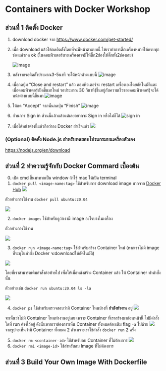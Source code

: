 # Containers with Docker Workshop

## ส่วนที่ 1 ติดตั้ง Docker


1. download docker จาก https://www.docker.com/get-started/
2. เมื่อ download แล้วให้กดติดตั้งโดยที่จะมีหน้าตาแบบนี้ ให้เราทำการติ๊กเครื่องหมายให้ครบทุกช่องแล้วกด ok (ในคอมพิวเตอร์บางเครื่องอาจมีให้ติ๊ก2ช่องให้ติ๊กทั้ง2ช่องเลย)

    ![image](https://cdn.discordapp.com/attachments/1200328562591399937/1213863087137103903/image.png?ex=65f70518&is=65e49018&hm=586a84ac705c86b48143c6951325336a232207361db6f561c2bc09dc57d72fd6&)

3. หลังจากรอติดตั้งประมาณ3-5นาที จะได้หน้าต่างแบบนี้
![image](https://media.discordapp.net/attachments/1200328562591399937/1213863652382220368/image.png?ex=65f7059f&is=65e4909f&hm=1f3fc101e4374dadd0360f74bdd016f720cf3d19fc2e38305e5918a5f80dd2c6&=&format=webp&quality=lossless)

4. เมื่อกดปุ่ม “Close and restart” แล้ว คอมพิวเตอร์จะ restart เครื่องเองโดยอัตโนมัติและเมื่อคอมพิวเตอร์เปิดขึ้นมาใหม่ รอประมาณ 30 วินาที(ขึ้นอยู่กับความเร็วของคอมพิวเตอร์)จะได้หน้าต่างแบบนี้ขึ้นมา
![image](https://cdn.discordapp.com/attachments/318688893941841920/1213803386642759740/image.png?ex=65f6cd7e&is=65e4587e&hm=f69000b48c80e429506daa598b40867ca6fe4bda6ebd57ffe2609ef85f8f6adf&)

5. ให้กด “Accept”  จากนั้นกดปุ่ม “Finish”
![image](https://cdn.discordapp.com/attachments/318688893941841920/1213803815774588990/image.png?ex=65f6cde5&is=65e458e5&hm=3bcd9b95dd858a718917db35d83c90e5d95435ecc0ab847e2e87c53fcbc9ef49&)

6. ส่วนการ Sign in ส่วนนี้แล้วแล้วแต่เลยอยากจะ Sign in หรือไม่ก็ได้
![sign in](https://cdn.discordapp.com/attachments/318688893941841920/1213804114107179058/image.png?ex=65f6ce2c&is=65e4592c&hm=c75f4a44d387ac78f8d814b0822e385dc1511b257296154a565f209d2b49594e&6)

7. เมื่อได้หน้าต่างนี้แล้วถือว่าลง Docker สำเร็จแล้ว
   ![](https://media.discordapp.net/attachments/1200328562591399937/1213865337632587837/image.png?ex=65f70731&is=65e49231&hm=6dcd84fd7ab7b49065f2fc61b96f75e2565ef5bfe0b535e2564d27fdd3663f9c&=&format=webp&quality=lossless&width=1215&height=701)

### (Optional) ติดตั้ง Node.js สำหรับทดสอบโปรแกรมบนเครื่องตัวเอง
https://nodejs.org/en/download  


## ส่วนที่ 2 ทำความรู้จักกับ Docker Commard เบื้องต้น
0. เปิด cmd ขึ้นมาหากเป็น window ถ้าใช้ mac ให้เปิด terminal
1. `docker pull <image-name:tag>` ใช้สำหรับการ download image มากจาก [Docker Hub](https://hub.docker.com/_/ubuntu) 
  ![](https://cdn.discordapp.com/attachments/1213030615289700355/1213809850031669258/image.png?ex=65f6d383&is=65e45e83&hm=93d3cf7b9902467f24a8358a18342fda19c3c83cabed82bdd3d0ad75931b8dff&)

  ตัวอย่างการใช้งาน `docker pull ubuntu:20.04`

  ![](https://cdn.discordapp.com/attachments/1213030615289700355/1213807951584694303/image.png?ex=65f6d1bf&is=65e45cbf&hm=4e711afed9a3c2b5ee99b7e3152d7e1694042dac1b1b82def4ab16da9ed9e4d4&)
  

2. `docker images` ใช้สำหรับดูว่าเรามี image อะไรบางในเครื่อง

  ตัวอย่างการใช้งาน 

  ![](https://cdn.discordapp.com/attachments/1213030615289700355/1213808377218465824/image.png?ex=65f6d224&is=65e45d24&hm=1abbbb19becca93a963b244b43aa12483bfe60121cd45f3329e6734f6e261b19&)

3. `docker run <image-name:tag>` ใช้สำหรับสร้าง Container ใหม่ (หากเราไม่มี image ที่ระบุในคำสั่ง Docker จะdownloadให้อัตโนมัติ)

  ![](https://cdn.discordapp.com/attachments/1213030615289700355/1213812600169701427/image.png?ex=65f6d613&is=65e46113&hm=47c5c3e85f8457cdeca909c566de2431f178683df5785210820c6c2ff80bd92c&)

  โดยที่เราสามารถเติมคำสั่งต่อท้ายไป เพื่อให้เมื่อหลังสร้าง Container แล้ว ให้ Container ทำคำสั่งนั้น

  ตัวอย่างเช่น `docker run ubuntu:20.04 ls -la`

  ![](https://cdn.discordapp.com/attachments/1213030615289700355/1213811755176955934/image.png?ex=65f6d549&is=65e46049&hm=fa2c7bb44da3464cb651433564ed07a60c3cdbf6d86986a0689dfd65256e8af0&)

4. `docker ps` ใช้สำหรับตรวจสอบว่ามี Container ไหนบ้างที่ **กำลังทำงาน** อยู่
  ![](https://cdn.discordapp.com/attachments/1213030615289700355/1213813976752853002/image.png?ex=65f6d75b&is=65e4625b&hm=0cc867a9e75454af9aa92f43f3aee1faff9587b5d48c8c81516eee5fb3b5f7b6&)
  
  จะเห็นว่าไม่มี Container ไหนทำงานอยู่เลย เพราะ Container ที่เราสร้างมาก่อนหน้านี้ ไม่มีคำสั่งใดที่ run ค้างไว้อยู่ ดังนั้นหากเราต้องการเห็น Container ทั้งหมดต้องเติม flag `-a` ไปด้วย
  ![](https://cdn.discordapp.com/attachments/1213030615289700355/1213815272029425704/image.png?ex=65f6d890&is=65e46390&hm=376734d24a37f4b1b24bf2a30c6d77da5958b11bb78b79365f8493ff24f875d1&)
  จากรูปจะเห็นว่ามี Container ทั้งหมด 2 ตัวเพราะเราใช้คำสั่ง `docker run` 2 ครั้ง
  
5. `docker rm <container-id>` ใช้สำหรับลบ Container ที่ไม่ต้องการ
  ![](https://cdn.discordapp.com/attachments/1213030615289700355/1213817297878253569/image.png?ex=65f6da73&is=65e46573&hm=dda1615e148cb6bef738adebb103ca09c9a239a29f5504e769ca3a97615f930a&)
6. `docker rmi <image-id>` ใช้สำหรับลบ Image ที่ไม่ต้องการ 

## ส่วนที่ 3 Build Your Own Image With Dockerfile